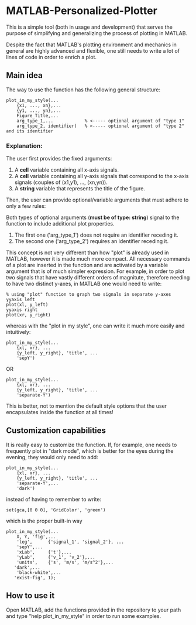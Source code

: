 # MATLAB-Personalized-Plotter

This is a simple tool (both in usage and development) that serves the purpose of simplifying and generalizing the process of plotting in MATLAB.

Despite the fact that MATLAB's plotting environment and mechanics in general are highly advanced and flexible, one still needs to write a lot of lines of code in order to enrich a plot. 

## Main idea

The way to use the function has the following general structure:

```
plot_in_my_style(...
    {x1, ..., xn},...
    {y1, ..., yn},...
    Figure_Title,...
    arg_type_1,...            % <----- optional argument of "type 1"
    arg_type_2, identifier)   % <----- optional argument of "type 2" and its identifier
```
### Explanation:

The user first provides the fixed arguments: 
1. A **cell** variable containing all x-axis signals.  
2. A **cell** variable containing all y-axis signals that correspond to the x-axis signals (couples of (x1,y1), ..., (xn,yn)).
3. A **string** variable that represents the title of the figure.

Then, the user can provide optional/variable arguments that must adhere to only a few rules:

Both types of optional arguments (**must be of type: string**) signal to the function to include additional plot properties. 

1. The first one ('arg_type_1') does not require an identifier receding it.
2. The second one ('arg_type_2') requires an identifier receding it.

This concept is not very different than how "plot" is already used in MATLAB, however it is made much more compact. All necessary commands of a plot are inserted in the function and are activated by a variable argument that is of much simpler expression.
For example, in order to plot two signals that have vastly different orders of magnitute, therefore needing to have two distinct y-axes, in MATLAB one would need to write:

```
% using "plot" function to graph two signals in separate y-axes 
yyaxis left
plot(xl, y_left)
yyaxis right
plot(xr, y_right)
```
whereas with the "plot in my style", one can write it much more easily and intuitively:

```
plot_in_my_style(...
    {xl, xr}, ...
    {y_left, y_right}, 'title', ...
    'sepY')
```    
OR
```
plot_in_my_style(...
    {xl, xr}, ...
    {y_left, y_right}, 'title', ...
    'separate-Y')
```
This is better, not to mention the default style options that the user encapsulates inside the function at all times!

## Customization capabilities

It is really easy to customize the function.
If, for example, one needs to frequently plot in "dark mode", which is better for the eyes during the evening, they would only need to add:

```
plot_in_my_style(...
    {xl, xr}, ...
    {y_left, y_right}, 'title', ...
    'separate-Y',...
    'dark')
```
instead of having to remember to write:

```set(gca,[0 0 0], 'GridColor', 'green')```

which is the proper built-in way

 ```
 plot_in_my_style(...
     X, Y, 'fig',...
     'leg',      {'signal_1', 'signal_2'}, ...
     'sepY',...
     'xLab',     {'t'},...
     'yLab',     {'v_1', 'v_2'},...
     'units',    {'s', 'm/s', 'm/s^2'},...
    'dark',...
     'black-white',...
    'exist-fig', 1);
```

## How to use it

Open MATLAB, add the functions provided in the repository to your path and type "help plot_in_my_style" in order to run some examples.

